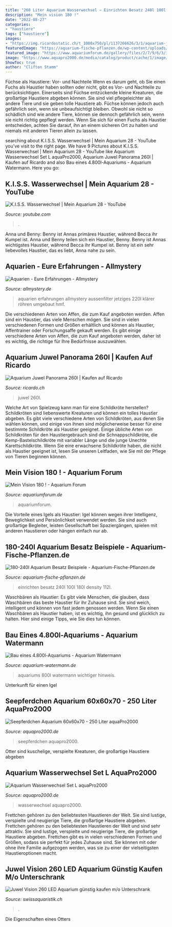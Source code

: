 ```yaml
---
title: "260 Liter Aquarium Wasserwechsel ~ Einrichten Besatz 240l 100l 180l Density 112l"
description: "Mein vision 180 !"
date: "2022-08-27"
categories:
- "haustiere"
tags: ["haustiere"]
images:
- "https://img.ricardostatic.ch/t_1000x750/pl/1137266626/3/1/aquarium-juwel-panorama-260l.jpg"
featuredImage: "https://aquarium-fische-pflanzen.de/wp-content/uploads/2017/10/Aquarium-einrichten-1.jpg"
featured_image: "https://www.aquariumforum.de/gallery/files/2/7/9/6/3/img_06211-med.jpg"
image: "https://www.aquapro2000.de/media/catalog/product/cache/1/image/1c6643041eecd79b11d8bbe3fbef5504/s/e/seepferdaqua_3.jpg"
ShowToc: true
author: "Clifton Stamm"
---
```



Füchse als Haustiere: Vor- und Nachteile
Wenn es darum geht, ob Sie einen Fuchs als Haustier haben sollten oder nicht, gibt es Vor- und Nachteile zu berücksichtigen. Einerseits sind Füchse entzückende kleine Kreaturen, die großartige Haustiere abgeben können. Sie sind viel pflegeleichter als andere Tiere und sie geben tolle Haustiere ab. Füchse können jedoch auch gefährlich sein, wenn sie unbeaufsichtigt bleiben. Obwohl sie nicht so schädlich sind wie andere Tiere, können sie dennoch gefährlich sein, wenn sie nicht richtig gepflegt werden. Wenn Sie sich für einen Fuchs als Haustier entscheiden, achten Sie darauf, ihn an einem sicheren Ort zu halten und niemals mit anderen Tieren allein zu lassen.

	

		
searching about K.I.S.S. Wasserwechsel | Mein Aquarium 28 - YouTube you've visit to the right page. We have 9 Pictures about K.I.S.S. Wasserwechsel | Mein Aquarium 28 - YouTube like Aquarium Wasserwechsel Set L aquaPro2000, Aquarium Juwel Panorama 260l | Kaufen auf Ricardo and also Bau eines 4.800l-Aquariums - Aquarium Watermann. Here you go:
		
    
## K.I.S.S. Wasserwechsel | Mein Aquarium 28 - YouTube

<img loading=lazy src="https://i.ytimg.com/vi/07o64vEamSA/maxresdefault.jpg" onerror="this.onerror=null;this.src='https://tse3.mm.bing.net/th?id=OIP.60IVbsnosDHDg2yDFL2n6gHaEK&amp;pid=15.1';" alt="K.I.S.S. Wasserwechsel | Mein Aquarium 28 - YouTube">

_Source: youtube.com_

>. 

	

Anna und Benny: Benny ist Annas primäres Haustier, während Becca ihr Kumpel ist.
Anna und Benny teilen sich ein Haustier, Benny. Benny ist Annas wichtigstes Haustier, während Becca ihr Kumpel ist. Benny ist ein sehr liebevolles Haustier, das es liebt, Anna nahe zu sein.

    
## Aquarien - Eure Erfahrungen - Allmystery

<img loading=lazy src="https://www.allmystery.de/dateien/70813,1297965898,P1000295.JPG" onerror="this.onerror=null;this.src='https://tse3.mm.bing.net/th?id=OIP.x7PEjwe3oTeJywus1neGoQHaFj&amp;pid=15.1';" alt="Aquarien - Eure Erfahrungen - Allmystery">

_Source: allmystery.de_

>aquarien erfahrungen allmystery aussenfilter jetziges 220l klärer röhren umgebaut hmf. 

	

Die verschiedenen Arten von Affen, die zum Kauf angeboten werden.
Affen sind ein Haustier, das viele Menschen mögen. Sie sind in vielen verschiedenen Formen und Größen erhältlich und können als Haustier, Affentrainer oder Forschungsaffe gekauft werden. Es gibt einige verschiedene Arten von Affen, die zum Kauf angeboten werden, daher ist es wichtig, die richtige für Ihre Bedürfnisse auszuwählen.

    
## Aquarium Juwel Panorama 260l | Kaufen Auf Ricardo

<img loading=lazy src="https://img.ricardostatic.ch/t_1000x750/pl/1137266626/3/1/aquarium-juwel-panorama-260l.jpg" onerror="this.onerror=null;this.src='https://tse2.mm.bing.net/th?id=OIP.BDDIcK5KNVE_w46X6U0oQQHaFj&amp;pid=15.1';" alt="Aquarium Juwel Panorama 260l | Kaufen auf Ricardo">

_Source: ricardo.ch_

>juwel 260l. 

	

Welche Art von Spielzeug kann man für eine Schildkröte herstellen?
Schildkröten sind liebenswerte Kreaturen und können ein tolles Haustier abgeben. Es gibt viele verschiedene Arten von Schildkröten, aus denen Sie wählen können, und einige von ihnen sind möglicherweise besser für eine bestimmte Schildkröte als Haustier geeignet. Einige übliche Arten von Schildkröten für den Haustiergebrauch sind die Schnappschildkröte, die Kemp-Bastelschildkröte mit variabler Länge und die junge Unechte Karettschildkröte. Wenn Sie eine erwachsene Schildkröte haben, die nicht als Haustier geeignet ist, lesen Sie unseren Leitfaden, wie Sie mit der Pflege von Tieren beginnen können.

    
## Mein Vision 180 ! - Aquarium Forum

<img loading=lazy src="https://www.aquariumforum.de/gallery/files/2/7/9/6/3/img_06211-med.jpg" onerror="this.onerror=null;this.src='https://tse1.mm.bing.net/th?id=OIP.6mDWZ25eDMANZx56bK-r0AHaE8&amp;pid=15.1';" alt="Mein Vision 180 ! - Aquarium Forum">

_Source: aquariumforum.de_

>aquariumforum. 

	

Die Vorteile eines Igels als Haustier: Igel können wegen ihrer Intelligenz, Beweglichkeit und Persönlichkeit verwendet werden. Sie sind auch großartige Begleiter, leisten Gesellschaft bei Spaziergängen, spielen mit anderen Haustieren oder hängen einfach nur ab.

    
## 180-240l Aquarium Besatz Beispiele - Aquarium-Fische-Pflanzen.de

<img loading=lazy src="https://aquarium-fische-pflanzen.de/wp-content/uploads/2017/10/Aquarium-einrichten-1.jpg" onerror="this.onerror=null;this.src='https://tse1.mm.bing.net/th?id=OIP.Kc6EXKhOrgZoBuJyzY8IogHaE8&amp;pid=15.1';" alt="180-240l Aquarium Besatz Beispiele - Aquarium-Fische-Pflanzen.de">

_Source: aquarium-fische-pflanzen.de_

>einrichten besatz 240l 100l 180l density 112l. 

	

Waschbären als Haustier:
Es gibt viele Menschen, die glauben, dass Waschbären das beste Haustier für ihr Zuhause sind. Sie sind weich, intelligent und können von fast jedem genossen werden. Wenn Sie einen Waschbären als Haustier haben, ist es wichtig, ihn gesund und glücklich zu halten. Hier sind einige Tipps, wie Sie dies tun können.

    
## Bau Eines 4.800l-Aquariums - Aquarium Watermann

<img loading=lazy src="https://image.jimcdn.com/app/cms/image/transf/none/path/sd2c1432a31e6232e/image/i701ca12b0e4ebbcf/version/1435406835/image.jpg" onerror="this.onerror=null;this.src='https://tse2.mm.bing.net/th?id=OIP.eXVbWDdFBEy40xYoQAcJiwHaFE&amp;pid=15.1';" alt="Bau eines 4.800l-Aquariums - Aquarium Watermann">

_Source: aquarium-watermann.de_

>aquariums 800l watermann wichtiger hinweis. 

	

Unterkunft für einen Igel

    
## Seepferdchen Aquarium 60x60x70 - 250 Liter AquaPro2000

<img loading=lazy src="https://www.aquapro2000.de/media/catalog/product/cache/1/image/1c6643041eecd79b11d8bbe3fbef5504/s/e/seepferdaqua_3.jpg" onerror="this.onerror=null;this.src='https://tse1.mm.bing.net/th?id=OIP.qpXlGRVEG-anjp---ZoWJQHaJ4&amp;pid=15.1';" alt="Seepferdchen Aquarium 60x60x70 - 250 Liter aquaPro2000">

_Source: aquapro2000.de_

>seepferdchen aquapro2000. 

	

Otter sind kuschelige, verspielte Kreaturen, die großartige Haustiere abgeben

    
## Aquarium Wasserwechsel Set L AquaPro2000

<img loading=lazy src="https://www.aquapro2000.de/media/catalog/product/cache/1/image/1024x/c657acbaa43513bfcb392d597dba2b11/w/a/wasserwechselset.jpg" onerror="this.onerror=null;this.src='https://tse3.mm.bing.net/th?id=OIP.L3toMfxuzZ2b_v68tMjJdgHaHa&amp;pid=15.1';" alt="Aquarium Wasserwechsel Set L aquaPro2000">

_Source: aquapro2000.de_

>wasserwechsel aquapro2000. 

	

Frettchen gehören zu den beliebtesten Haustieren der Welt. Sie sind lustige, verspielte und neugierige Tiere, die großartige Haustiere abgeben.
Frettchen gehören zu den beliebtesten Haustieren der Welt und sind sehr attraktiv. Sie sind lustige, verspielte und neugierige Tiere, die großartige Haustiere abgeben. Frettchen gibt es in vielen verschiedenen Formen und Größen, sodass sie perfekt für jedes Zuhause sind. Sie können mit oder ohne ihre Familie aufgezogen werden, was sie zu einer der vielseitigsten Haustieroptionen macht.

    
## Juwel Vision 260 LED Aquarium Günstig Kaufen M/o Unterschrank

<img loading=lazy src="https://swissaquaristik.ch/media/juwel-vision-260-komplett-set-shop-schweiz.jpg" onerror="this.onerror=null;this.src='https://tse2.mm.bing.net/th?id=OIP.ni65mj3hwqpDEYecMU_8KgHaHa&amp;pid=15.1';" alt="Juwel Vision 260 LED Aquarium günstig kaufen m/o Unterschrank">

_Source: swissaquaristik.ch_

>. 

	

Die Eigenschaften eines Otters


